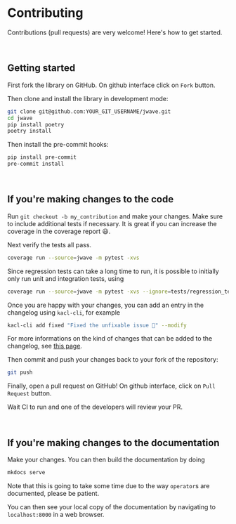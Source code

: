 # Contributing

Contributions (pull requests) are very welcome! Here's how to get started.

<br/>

## Getting started

First fork the library on GitHub. On github interface click on `Fork` button.

Then clone and install the library in development mode:

```bash
git clone git@github.com:YOUR_GIT_USERNAME/jwave.git
cd jwave
pip install poetry
poetry install
```

Then install the pre-commit hooks:

```bash
pip install pre-commit
pre-commit install
```

<br/>

## If you're making changes to the code

Run `git checkout -b my_contribution` and make your changes. Make sure to include additional tests if necessary. It is great if you can increase the coverage in the coverage report 😃.

Next verify the tests all pass.

```bash
coverage run --source=jwave -m pytest -xvs
```

Since regression tests can take a long time to run, it is possible to initially only run unit and integration tests, using

```bash
coverage run --source=jwave -m pytest -xvs --ignore=tests/regression_tests
```

Once you are happy with your changes, you can add an entry in the changelog using `kacl-cli`, for example

```bash
kacl-cli add fixed "Fixed the unfixable issue 🎉" --modify
```

For more informations on the kind of changes that can be added to the changelog, see [this page](https://keepachangelog.com/en/1.0.0/).

Then commit and push your changes back to your fork of the repository:

```bash
git push
```

Finally, open a pull request on GitHub! On github interface, click on `Pull Request` button.

Wait CI to run and one of the developers will review your PR.

<br/>

## If you're making changes to the documentation

Make your changes. You can then build the documentation by doing

```bash
mkdocs serve
```

Note that this is going to take some time due to the way `operator`s are documented, please be patient.

You can then see your local copy of the documentation by navigating to `localhost:8000` in a web browser.
